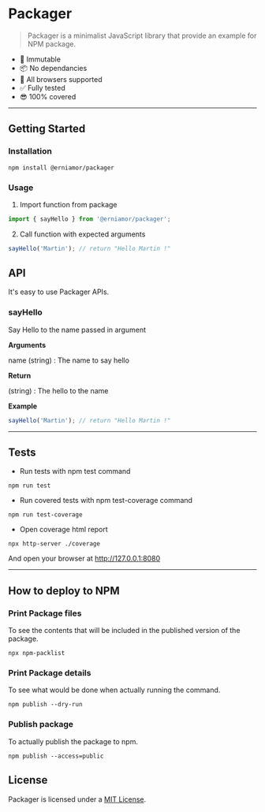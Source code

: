 # Packager

> Packager is a minimalist JavaScript library that provide an example for NPM package.

* 💪 Immutable
* 📦 No dependancies
* 👫 All browsers supported
* ✅ Fully tested
* 😎 100% covered

---

## Getting Started

### Installation

```console
npm install @erniamor/packager
```

### Usage

1. Import function from package

```javascript
import { sayHello } from '@erniamor/packager';
```

2. Call function with expected arguments

```javascript
sayHello('Martin'); // return "Hello Martin !"
```

## API

It's easy to use Packager APIs.

### sayHello

Say Hello to the name passed in argument

**Arguments**

name (string) : The name to say hello

**Return**

(string) : The hello to the name

**Example**

```javascript
sayHello('Martin'); // return "Hello Martin !"
```
---

## Tests

- Run tests with npm test command

```console
npm run test
```

- Run covered tests with npm test-coverage command

```console
npm run test-coverage
```

- Open coverage html report

```console
npx http-server ./coverage
```

And open your browser at http://127.0.0.1:8080

---

## How to deploy to NPM

### Print Package files

To see the contents that will be included in the published version of the package.

```console
npx npm-packlist
```

### Print Package details

To see what would be done when actually running the command.

```console
npm publish --dry-run
```

### Publish package

To actually publish the package to npm.

```console
npm publish --access=public
```

## License

Packager is licensed under a [MIT License](./LICENSE).